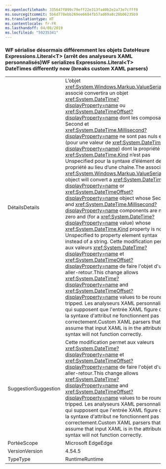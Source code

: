 ```yaml
---
ms.openlocfilehash: 335647f899c79eff22e313fa40b2e2a73e7cfff0
ms.sourcegitcommit: 5b6d778ebb269ee6684fb57ad69a8c28b06235b9
ms.translationtype: HT
ms.contentlocale: fr-FR
ms.lasthandoff: 04/08/2019
ms.locfileid: "59235341"
---
```

### <a name="wf-serializes-expressionsliteralt-datetimes-differently-now-breaks-custom-xaml-parsers"></a><span data-ttu-id="7c5af-101">WF sérialise désormais différemment les objets DateHeure Expressions.Literal\<T> (arrêt des analyseurs XAML personnalisés)</span><span class="sxs-lookup"><span data-stu-id="7c5af-101">WF serializes Expressions.Literal\<T> DateTimes differently now (breaks custom XAML parsers)</span></span>

|   |   |
|---|---|
|<span data-ttu-id="7c5af-102">Détails</span><span class="sxs-lookup"><span data-stu-id="7c5af-102">Details</span></span>|<span data-ttu-id="7c5af-103">L’objet <xref:System.Windows.Markup.ValueSerializer> associé convertira un objet <xref:System.DateTime?displayProperty=name> ou <xref:System.DateTimeOffset?displayProperty=name> dont les composants Second et <xref:System.DateTime.Millisecond?displayProperty=name> ne sont pas nuls et (pour une valeur de <xref:System.DateTime?displayProperty=name>) dont la propriété <xref:System.DateTime.Kind> n’est pas Unspecified pour la syntaxe d’élément de propriété au lieu d’une chaîne.</span><span class="sxs-lookup"><span data-stu-id="7c5af-103">The associated <xref:System.Windows.Markup.ValueSerializer> object will convert a <xref:System.DateTime?displayProperty=name> or <xref:System.DateTimeOffset?displayProperty=name> object whose Second and <xref:System.DateTime.Millisecond?displayProperty=name> components are non-zero and (for a <xref:System.DateTime?displayProperty=name> value) whose <xref:System.DateTime.Kind> property is not Unspecified to property element syntax instead of a string.</span></span> <span data-ttu-id="7c5af-104">Cette modification permet aux valeurs <xref:System.DateTime?displayProperty=name> et <xref:System.DateTimeOffset?displayProperty=name> de faire l'objet d'un aller-retour.</span><span class="sxs-lookup"><span data-stu-id="7c5af-104">This change allows <xref:System.DateTime?displayProperty=name> and <xref:System.DateTimeOffset?displayProperty=name> values to be round-tripped.</span></span> <span data-ttu-id="7c5af-105">Les analyseurs XAML personnalisés qui supposent que l'entrée XAML figure dans la syntaxe d'attribut ne fonctionnent pas correctement.</span><span class="sxs-lookup"><span data-stu-id="7c5af-105">Custom XAML parsers that assume that input XAML is in the attribute syntax will not function correctly.</span></span>|
|<span data-ttu-id="7c5af-106">Suggestion</span><span class="sxs-lookup"><span data-stu-id="7c5af-106">Suggestion</span></span>|<span data-ttu-id="7c5af-107">Cette modification permet aux valeurs <xref:System.DateTime?displayProperty=name> et <xref:System.DateTimeOffset?displayProperty=name> de faire l'objet d'un aller-retour.</span><span class="sxs-lookup"><span data-stu-id="7c5af-107">This change allows <xref:System.DateTime?displayProperty=name> and <xref:System.DateTimeOffset?displayProperty=name> values to be round-tripped.</span></span> <span data-ttu-id="7c5af-108">Les analyseurs XAML personnalisés qui supposent que l'entrée XAML figure dans la syntaxe d'attribut ne fonctionnent pas correctement.</span><span class="sxs-lookup"><span data-stu-id="7c5af-108">Custom XAML parsers that assume that input XAML is in the attribute syntax will not function correctly.</span></span>|
|<span data-ttu-id="7c5af-109">Portée</span><span class="sxs-lookup"><span data-stu-id="7c5af-109">Scope</span></span>|<span data-ttu-id="7c5af-110">Microsoft Edge</span><span class="sxs-lookup"><span data-stu-id="7c5af-110">Edge</span></span>|
|<span data-ttu-id="7c5af-111">Version</span><span class="sxs-lookup"><span data-stu-id="7c5af-111">Version</span></span>|<span data-ttu-id="7c5af-112">4.5</span><span class="sxs-lookup"><span data-stu-id="7c5af-112">4.5</span></span>|
|<span data-ttu-id="7c5af-113">Type</span><span class="sxs-lookup"><span data-stu-id="7c5af-113">Type</span></span>|<span data-ttu-id="7c5af-114">Runtime</span><span class="sxs-lookup"><span data-stu-id="7c5af-114">Runtime</span></span>|
